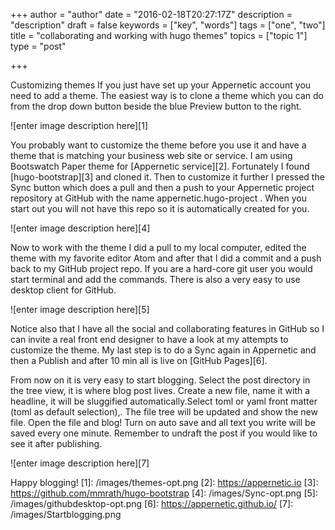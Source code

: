 +++
author = "author"
date = "2016-02-18T20:27:17Z"
description = "description"
draft = false
keywords = ["key", "words"]
tags = ["one", "two"]
title = "collaborating and working with hugo themes"
topics = ["topic 1"]
type = "post"

+++

Customizing themes
If you just have set up your Appernetic account you need to add a theme. The easiest way is to clone a theme which you can do from the drop down button beside the blue Preview button to the right. 

![enter image description here][1]

You probably want to customize the theme before you use it and have a theme that is matching your business web site or service. I am using Bootswatch Paper theme for [Appernetic service][2]. Fortunately I found [hugo-bootstrap][3] and cloned it. Then to customize it further I pressed the Sync button which does a pull and then a push to your Appernetic project repository at GitHub with the name appernetic.hugo-project . When you start out you will not have this repo so it is automatically created for you. 

![enter image description here][4]

Now to work with the theme I did a pull to my local computer, edited the theme with my favorite editor Atom and after that I did a commit and a push back to my GitHub project repo. If you are a hard-core git user you would start terminal and add the commands. There is also a very easy to use desktop client for GitHub.

![enter image description here][5]

Notice also that I have all the social and collaborating features in GitHub so I can invite a real front end designer to have a look at my attempts to customize the theme. My last step is to do a Sync again in Appernetic and then a Publish and after 10 min all is live on [GitHub Pages][6].

From now on it is very easy to start blogging. Select the post directory in the tree view, it is where blog post lives. Create a new file,  name it with a headline, it will be sluggified automatically.Select toml or yaml front matter (toml as default selection),. The file tree will be updated and show the new file. Open the file and blog! Turn on auto save and all text you write will be saved every one minute. Remember to undraft the post if you would like to see it after publishing. 

![enter image description here][7]

Happy blogging!
  [1]: /images/themes-opt.png
  [2]: https://appernetic.io
  [3]: https://github.com/mmrath/hugo-bootstrap
  [4]: /images/Sync-opt.png
  [5]: /images/githubdesktop-opt.png
  [6]: https://appernetic.github.io/
  [7]: /images/Startblogging.png
